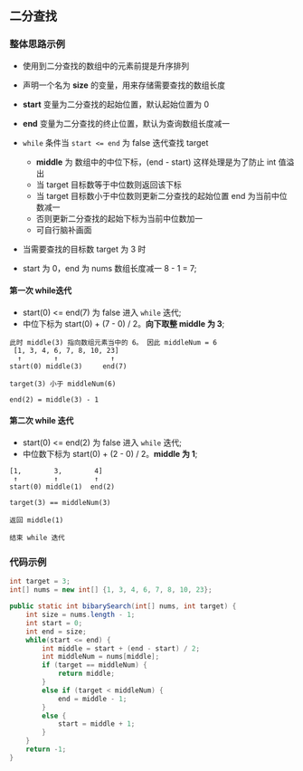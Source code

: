 ## 二分查找

### 整体思路示例

- 使用到二分查找的数组中的元素前提是升序排列
- 声明一个名为 **size** 的变量，用来存储需要查找的数组长度
- **start** 变量为二分查找的起始位置，默认起始位置为 0
- **end** 变量为二分查找的终止位置，默认为查询数组长度减一
- `while` 条件当 `start <= end` 为 false 迭代查找 target
  - **middle** 为 数组中的中位下标，(end - start) 这样处理是为了防止 int 值溢出
  - 当 target 目标数等于中位数则返回该下标
  - 当 target 目标数小于中位数则更新二分查找的起始位置 end 为当前中位数减一
  - 否则更新二分查找的起始下标为当前中位数加一
  - 可自行脑补画面

- 当需要查找的目标数 target 为 3 时
- start 为 0，end 为 nums 数组长度减一 8 - 1 = 7;

#### 第一次 while迭代
- start(0) <= end(7) 为 false 进入 `while` 迭代;
- 中位下标为 start(0) + (7 - 0) / 2。**向下取整 middle 为 3**;
~~~
此时 middle(3) 指向数组元素当中的 6。 因此 middleNum = 6
 [1, 3, 4, 6, 7, 8, 10, 23]
  ↑        ↑             ↑
start(0) middle(3)     end(7)

target(3) 小于 middleNum(6)

end(2) = middle(3) - 1
~~~

#### 第二次 while 迭代
- start(0) <= end(2) 为 false 进入 `while` 迭代;
- 中位数下标为 start(0) + (2 - 0) / 2。**middle 为 1**;
~~~
[1,        3,        4]
 ↑         ↑         ↑
start(0) middle(1)  end(2)

target(3) == middleNum(3)

返回 middle(1)

结束 while 迭代
~~~
### 代码示例
~~~java
int target = 3;
int[] nums = new int[] {1, 3, 4, 6, 7, 8, 10, 23};

public static int bibarySearch(int[] nums, int target) {
    int size = nums.length - 1;
    int start = 0;
    int end = size;
    while(start <= end) {
        int middle = start + (end - start) / 2;
        int middleNum = nums[middle];
        if (target == middleNum) {
            return middle;
        }
        else if (target < middleNum) {
            end = middle - 1;
        }
        else {
            start = middle + 1;
        }
    }
    return -1;
}
~~~